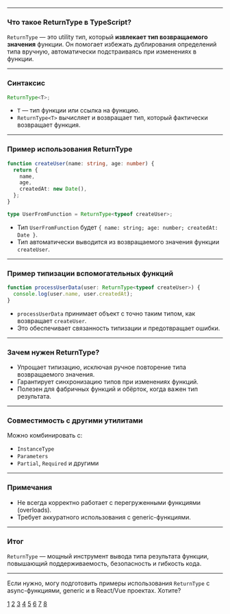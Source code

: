 
---

### Что такое ReturnType в TypeScript?

`ReturnType` — это utility тип, который **извлекает тип возвращаемого значения** функции. Он помогает избежать дублирования определений типа вручную, автоматически подстраиваясь при изменениях в функции.

---

### Синтаксис

```typescript
ReturnType<T>;
```

- `T` — тип функции или ссылка на функцию.
- `ReturnType<T>` вычисляет и возвращает тип, который фактически возвращает функция.

---

### Пример использования ReturnType

```typescript
function createUser(name: string, age: number) {
  return {
    name,
    age,
    createdAt: new Date(),
  };
}

type UserFromFunction = ReturnType<typeof createUser>;
```

- Тип `UserFromFunction` будет `{ name: string; age: number; createdAt: Date }`.
- Тип автоматически выводится из возвращаемого значения функции `createUser`.

---

### Пример типизации вспомогательных функций

```typescript
function processUserData(user: ReturnType<typeof createUser>) {
  console.log(user.name, user.createdAt);
}
```

- `processUserData` принимает объект с точно таким типом, как возвращает `createUser`.
- Это обеспечивает связанность типизации и предотвращает ошибки.

---

### Зачем нужен ReturnType?

- Упрощает типизацию, исключая ручное повторение типа возвращаемого значения.
- Гарантирует синхронизацию типов при изменениях функций.
- Полезен для фабричных функций и обёрток, когда важен тип результата.

---

### Совместимость с другими утилитами

Можно комбинировать с:

- `InstanceType`
- `Parameters`
- `Partial`, `Required` и другими

---

### Примечания

- Не всегда корректно работает с перегруженными функциями (overloads).
- Требует аккуратного использования с generic-функциями.

---

### Итог

`ReturnType` — мощный инструмент вывода типа результата функции, повышающий поддерживаемость, безопасность и гибкость кода.

---

Если нужно, могу подготовить примеры использования `ReturnType` с async-функциями, generic и в React/Vue проектах. Хотите?

[1](https://www.typescriptlang.org/docs/handbook/utility-types.html)
[2](https://www.geeksforgeeks.org/typescript/typescript-returntype-type-utility-type/)
[3](https://fjolt.com/article/typescript-returntype-utility-type)
[4](https://dev.to/ruben_alapont/returntype-in-typescript-enhancing-readability-and-maintainability-2ki5)
[5](https://itsourcecode.com/typescript-tutorial/typescript-returntype-how-to-use-the-returntype-utility-type/)
[6](https://www.convex.dev/typescript/core-concepts/functions-methods/typescript-return-type)
[7](https://dev.to/vishesh-tiwari/typescript-utility-utility-types-1l1m)
[8](https://hannadrehman.com/blog/understanding-return-types-in-typescript)
